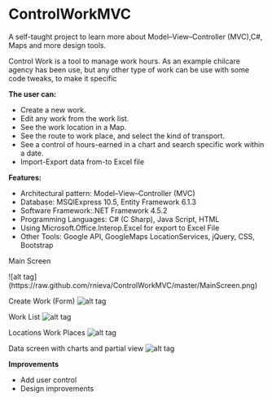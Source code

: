 # ControlWorkMVC
A self-taught project to learn more about Model–View–Controller (MVC),C#, Maps and more design tools.
<p>Control Work is a tool to manage work hours. As an example chilcare agency has been use, but any other type of work can be use with some code tweaks, to make it specific

**The user can:**

- Create a new work.
- Edit any work from the work list.
- See the work location in a Map.
- See the route to work place, and select the kind of transport.
- See a control of hours-earned in a chart and search specific work within a date.
- Import-Export data from-to Excel file

**Features:**
- Architectural pattern: Model–View–Controller (MVC)
- Database: MSQlExpress 10.5, Entity Framework 6.1.3
- Software Framework:.NET Framework 4.5.2
- Programming Languages: C# (C Sharp), Java Script, HTML
- Using Microsoft.Office.Interop.Excel for export to Excel File
- Other Tools: Google API, GoogleMaps LocationServices, jQuery, CSS, Bootstrap

Main Screen
<p>
![alt tag](https://raw.github.com/rnieva/ControlWorkMVC/master/MainScreen.png)

Create Work (Form)
![alt tag](https://raw.github.com/rnieva/ControlWorkMVC/master/CreateWorkScreen.png)

Work List 
![alt tag](https://raw.github.com/rnieva/ControlWorkMVC/master/WorkListScreen.png)

Locations Work Places
![alt tag](https://raw.github.com/rnieva/ControlWorkMVC/master/LocationsScreen.png)

Data screen with charts and partial view
![alt tag](https://raw.github.com/rnieva/ControlWorkMVC/master/DataScreen.png)

**Improvements**
- Add user control
- Design improvements

